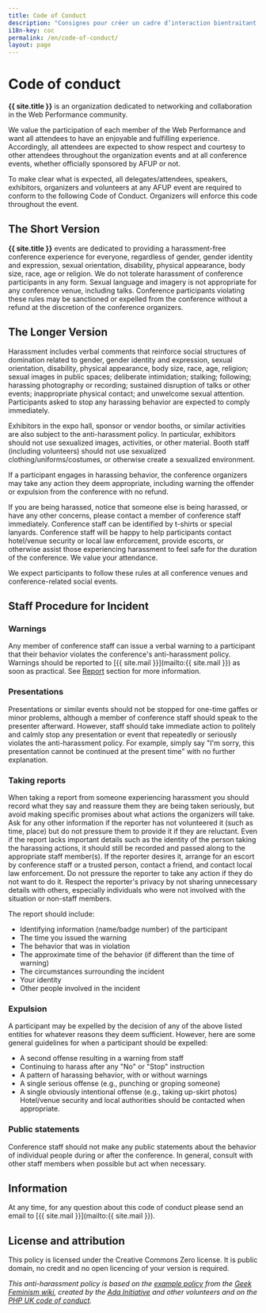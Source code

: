 ```yaml
---
title: Code of Conduct
description: "Consignes pour créer un cadre d’interaction bientraitant et protecteur"
i18n-key: coc
permalink: /en/code-of-conduct/
layout: page
---
```


# Code of conduct

**{{ site.title }}** is an organization dedicated to networking and collaboration in the Web Performance community.

We value the participation of each member of the Web Performance and want all attendees to have an enjoyable and fulfilling experience. Accordingly, all attendees are expected to show respect and courtesy to other attendees throughout the organization events and at all conference events, whether officially sponsored by AFUP or not.

To make clear what is expected, all delegates/attendees, speakers, exhibitors, organizers and volunteers at any AFUP event are required to conform to the following Code of Conduct. Organizers will enforce this code throughout the event.

## The Short Version

**{{ site.title }}** events are dedicated to providing a harassment-free conference experience for everyone, regardless of gender, gender identity and expression, sexual orientation, disability, physical appearance, body size, race, age or religion. We do not tolerate harassment of conference participants in any form. Sexual language and imagery is not appropriate for any conference venue, including talks. Conference participants violating these rules may be sanctioned or expelled from the conference without a refund at the discretion of the conference organizers.

## The Longer Version

Harassment includes verbal comments that reinforce social structures of domination related to gender, gender identity and expression, sexual orientation, disability, physical appearance, body size, race, age, religion; sexual images in public spaces; deliberate intimidation; stalking; following; harassing photography or recording; sustained disruption of talks or other events; inappropriate physical contact; and unwelcome sexual attention. Participants asked to stop any harassing behavior are expected to comply immediately.

Exhibitors in the expo hall, sponsor or vendor booths, or similar activities are also subject to the anti-harassment policy. In particular, exhibitors should not use sexualized images, activities, or other material. Booth staff (including volunteers) should not use sexualized clothing/uniforms/costumes, or otherwise create a sexualized environment.

If a participant engages in harassing behavior, the conference organizers may take any action they deem appropriate, including warning the offender or expulsion from the conference with no refund.

If you are being harassed, notice that someone else is being harassed, or have any other concerns, please contact a member of conference staff immediately. Conference staff can be identified by t-shirts or special lanyards. Conference staff will be happy to help participants contact hotel/venue security or local law enforcement, provide escorts, or otherwise assist those experiencing harassment to feel safe for the duration of the conference. We value your attendance.

We expect participants to follow these rules at all conference venues and conference-related social events.

## Staff Procedure for Incident

### Warnings

Any member of conference staff can issue a verbal warning to a participant that their behavior violates the conference's anti-harassment policy. Warnings should be reported to [{{ site.mail }}](mailto:{{ site.mail }}) as soon as practical. See [Report](#taking-reports) section for more information.

### Presentations

Presentations or similar events should not be stopped for one-time gaffes or minor problems, although a member of conference staff should speak to the presenter afterward. However, staff should take immediate action to politely and calmly stop any presentation or event that repeatedly or seriously violates the anti-harassment policy. For example, simply say "I'm sorry, this presentation cannot be continued at the present time" with no further explanation.

### Taking reports

When taking a report from someone experiencing harassment you should record what they say and reassure them they are being taken seriously, but avoid making specific promises about what actions the organizers will take. Ask for any other information if the reporter has not volunteered it (such as time, place) but do not pressure them to provide it if they are reluctant. Even if the report lacks important details such as the identity of the person taking the harassing actions, it should still be recorded and passed along to the appropriate staff member(s). If the reporter desires it, arrange for an escort by conference staff or a trusted person, contact a friend, and contact local law enforcement. Do not pressure the reporter to take any action if they do not want to do it. Respect the reporter's privacy by not sharing unnecessary details with others, especially individuals who were not involved with the situation or non-staff members.

The report should include:

*   Identifying information (name/badge number) of the participant
*   The time you issued the warning
*   The behavior that was in violation
*   The approximate time of the behavior (if different than the time of warning)
*   The circumstances surrounding the incident
*   Your identity
*   Other people involved in the incident

### Expulsion

A participant may be expelled by the decision of any of the above listed entities for whatever reasons they deem sufficient. However, here are some general guidelines for when a participant should be expelled:

*   A second offense resulting in a warning from staff
*   Continuing to harass after any "No" or "Stop" instruction
*   A pattern of harassing behavior, with or without warnings
*   A single serious offense (e.g., punching or groping someone)
*   A single obviously intentional offense (e.g., taking up-skirt photos) Hotel/venue security and local authorities should be contacted when appropriate.

### Public statements

Conference staff should not make any public statements about the behavior of individual people during or after the conference. In general, consult with other staff members when possible but act when necessary.

## Information

At any time, for any question about this code of conduct please send an email to [{{ site.mail }}](mailto:{{ site.mail }}).

## License and attribution

This policy is licensed under the Creative Commons Zero license. It is public domain, no credit and no open licencing of your version is required.

*This anti-harassment policy is based on the [example policy](http://geekfeminism.wikia.com/wiki/Conference_anti-harassment/Policy) from the [Geek Feminism wiki](http://geekfeminism.wikia.com/wiki/Geek_Feminism_Wiki), created by the [Ada Initiative](https://adainitiative.org/) and other volunteers and on the [PHP UK code of conduct](http://phpconference.co.uk/conduct/).*
